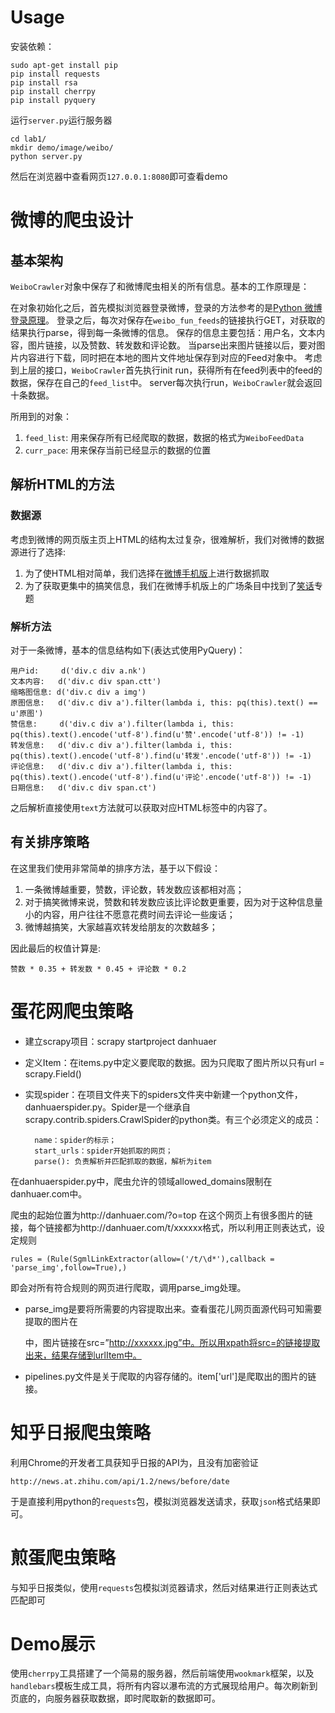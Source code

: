 # Usage
安装依赖：
    
    sudo apt-get install pip
    pip install requests
    pip install rsa
    pip install cherrpy
    pip install pyquery
   
运行`server.py`运行服务器

    cd lab1/
    mkdir demo/image/weibo/
    python server.py

然后在浏览器中查看网页`127.0.0.1:8080`即可查看demo

# 微博的爬虫设计

## 基本架构

`WeiboCrawler`对象中保存了和微博爬虫相关的所有信息。基本的工作原理是：

在对象初始化之后，首先模拟浏览器登录微博，登录的方法参考的是[Python 微博登录原理](https://gist.github.com/mrluanma/3621775)。
登录之后，每次对保存在`weibo_fun_feeds`的链接执行GET，对获取的结果执行parse，得到每一条微博的信息。
保存的信息主要包括：用户名，文本内容，图片链接，以及赞数、转发数和评论数。
当parse出来图片链接以后，要对图片内容进行下载，同时把在本地的图片文件地址保存到对应的Feed对象中。
考虑到上层的接口，`WeiboCrawler`首先执行init run，获得所有在feed列表中的feed的数据，保存在自己的`feed_list`中。
server每次执行run，`WeiboCrawler`就会返回十条数据。

所用到的对象：

1. `feed_list`: 用来保存所有已经爬取的数据，数据的格式为`WeiboFeedData`
2. `curr_pace`: 用来保存当前已经显示的数据的位置

## 解析HTML的方法

### 数据源

考虑到微博的网页版主页上HTML的结构太过复杂，很难解析，我们对微博的数据源进行了选择:

1. 为了使HTML相对简单，我们选择在[微博手机版](http://weibo.cn)上进行数据抓取
2. 为了获取更集中的搞笑信息，我们在微博手机版上的广场条目中找到了[笑话](http://weibo.cn/pub/category?cat=1899)专题

### 解析方法

对于一条微博，基本的信息结构如下(表达式使用PyQuery)：

    用户id:     d('div.c div a.nk')
    文本内容:   d('div.c div span.ctt')
    缩略图信息: d('div.c div a img')
    原图信息:   d('div.c div a').filter(lambda i, this: pq(this).text() == u'原图')
    赞信息:     d('div.c div a').filter(lambda i, this: pq(this).text().encode('utf-8').find(u'赞'.encode('utf-8')) != -1)
    转发信息:   d('div.c div a').filter(lambda i, this: pq(this).text().encode('utf-8').find(u'转发'.encode('utf-8')) != -1)
    评论信息:   d('div.c div a').filter(lambda i, this: pq(this).text().encode('utf-8').find(u'评论'.encode('utf-8')) != -1)
    日期信息:   d('div.c div span.ct')

之后解析直接使用`text`方法就可以获取对应HTML标签中的内容了。

## 有关排序策略

在这里我们使用非常简单的排序方法，基于以下假设：

1. 一条微博越重要，赞数，评论数，转发数应该都相对高；
2. 对于搞笑微博来说，赞数和转发数应该比评论数更重要，因为对于这种信息量小的内容，用户往往不愿意花费时间去评论一些废话；
3. 微博越搞笑，大家越喜欢转发给朋友的次数越多；


因此最后的权值计算是:

    赞数 * 0.35 + 转发数 * 0.45 + 评论数 * 0.2

# 蛋花网爬虫策略

+ 建立scrapy项目：scrapy startproject danhuaer

+ 定义Item：在items.py中定义要爬取的数据。因为只爬取了图片所以只有url = scrapy.Field()

+ 实现spider：在项目文件夹下的spiders文件夹中新建一个python文件，danhuaerspider.py。Spider是一个继承自scrapy.contrib.spiders.CrawlSpider的python类。有三个必须定义的成员：

		name：spider的标示；
		start_urls：spider开始抓取的网页；
		parse(): 负责解析并匹配抓取的数据，解析为item
	

在danhuaerspider.py中，爬虫允许的领域allowed\_domains限制在danhuaer.com中。

爬虫的起始位置为http://danhuaer.com/?o=top 在这个网页上有很多图片的链接，每个链接都为http://danhuaer.com/t/xxxxxx格式，所以利用正则表达式，设定规则

	rules = (Rule(SgmlLinkExtractor(allow=('/t/\d*'),callback = 'parse_img',follow=True),) 
	
即会对所有符合规则的网页进行爬取，调用parse_img处理。

+ parse\_img是要将所需要的内容提取出来。查看蛋花儿网页面源代码可知需要提取的图片在<div class = “post-container”> 中，图片链接在src=”http://xxxxxx.jpg”中。所以用xpath将src=的链接提取出来，结果存储到urlItem中。

+ pipelines.py文件是关于爬取的内容存储的。item['url']是爬取出的图片的链接。

# 知乎日报爬虫策略

利用Chrome的开发者工具获知乎日报的API为，且没有加密验证

	http://news.at.zhihu.com/api/1.2/news/before/date
	
于是直接利用python的`requests`包，模拟浏览器发送请求，获取`json`格式结果即可。

# 煎蛋爬虫策略

与知乎日报类似，使用`requests`包模拟浏览器请求，然后对结果进行正则表达式匹配即可

# Demo展示

使用`cherrpy`工具搭建了一个简易的服务器，然后前端使用`wookmark`框架，以及`handlebars`模板生成工具，将所有内容以瀑布流的方式展现给用户。每次刷新到页底的，向服务器获取数据，即时爬取新的数据即可。
